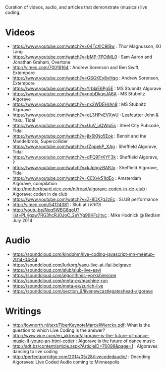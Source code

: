 Curation of videos, audio, and articles that demonstrate (musical) live coding.

Videos
==================

- https://www.youtube.com/watch?v=04TcXlC9IBw : Thor Magnusson, IXI Lang
- https://www.youtube.com/watch?v=bMP-7POtML0 : Sam Aaron and Jonathan Graham, Overtone
- http://vimeo.com/70016164 : Andrew Sorenson and Ben Swift, Extempore
- https://www.youtube.com/watch?v=GSGKEy8vHqg : Andrew Sorenson, Extempore
- https://www.youtube.com/watch?v=YrbIaE6Pg5E : MS Stubnitz Algorave
- https://www.youtube.com/watch?v=npbDkqgJA6A : MS Stubnitz Algorave
- https://www.youtube.com/watch?v=nx2WDEHrAn8 : MS Stubnitz Algorave
- https://www.youtube.com/watch?v=oL3HPvEVXwU : Leafcutter John & Yaxu, Tidal
- https://www.youtube.com/watch?v=UuV_uQWpi5s : Steel City Pubcode, Tidal
- https://www.youtube.com/watch?v=jlx6KNo5Eok : Benoit and the Mandelbrots, Supercollider
- https://www.youtube.com/watch?v=fZppekP_XAg : Sheffield Algorave, Tidal
- https://www.youtube.com/watch?v=dFQ9FrKYF3k : Sheffield Algorave, ?
- https://www.youtube.com/watch?v=kJphgzBAPJo : Sheffield Algorave, Tidal
- https://www.youtube.com/watch?v=CEXvk51IdEo : Amsterdam Algorave, compilation
- http://motherboard.vice.com/nl/read/algorave-coden-in-de-club : Algorave: coden in de club
- https://www.youtube.com/watch?v=Z-8DX7g2zEc : SLUB performance
- http://vimeo.com/54124081 : Slub at /*VIVO*/
- http://youtu.be/Noq5WBG8qoU?list=PLKgxw7RG3hcRJ0JoC_2eYYg99KFcjItvc : Mike Hodnick @ Bedlam July 2014

Audio
=====

- https://soundcloud.com/kindohm/live-coding-javascript-mn-meetup-2014-04-24
- https://soundcloud.com/lurkorg/yaxu-live-at-ifai-belgrave
- https://soundcloud.com/slub/slub-live-eavi
- https://soundcloud.com/algorithmic-yorkshire/one
- https://soundcloud.com/meta-ex/machine-run
- https://soundcloud.com/meta-ex/zurich-live
- https://soundcloud.com/section_9/livenewcastlegateshead-algorave


Writings
====================

- http://lownorth.nl/text/FiberKeynoteMarcelWierckx.pdf: What is the question to which Live Coding is the answer?
- http://www.vice.com/en_uk/read/algorave-is-the-future-of-dance-music-if-youre-an-html-coder : Algorave is the future of dance music
- http://sdt.bz/content/article.aspx?ArticleID=70098&page=1 : Algoraves: dancing to live coding
- http://perfectporridge.com/2014/05/28/livecodedaudio/ : Decoding Algoraves: Live Coded Audio coming to Minneapolis


